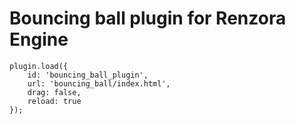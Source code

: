 # Bouncing ball plugin for Renzora Engine

```
plugin.load({
    id: 'bouncing_ball_plugin',
    url: 'bouncing_ball/index.html',
    drag: false,
    reload: true
});
```